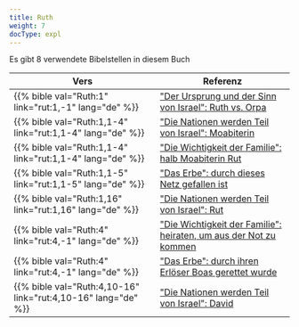 ```yaml
---
title: Ruth
weight: 7
docType: expl
---
```


Es gibt 8 verwendete Bibelstellen in diesem Buch

| Vers | Referenz |
|-------|-----------|
| {{% bible val="Ruth:1" link="rut:1,-1" lang="de" %}} | ["Der Ursprung und der Sinn von Israel": Ruth vs. Orpa](/expl/../appl/background/israel/who-is-israel#bfb6) |
| {{% bible val="Ruth:1,1-4" link="rut:1,1-4" lang="de" %}} | ["Die Nationen werden Teil von Israel": Moabiterin](/expl/../expl/background/israel/the-remnant-of-israel#1c50) |
| {{% bible val="Ruth:1,1-4" link="rut:1,1-4" lang="de" %}} | ["Die Wichtigkeit der Familie": halb Moabiterin Rut](/expl/../expl/background/israel/the-role-of-family-in-the-bible#7234) |
| {{% bible val="Ruth:1,1-5" link="rut:1,1-5" lang="de" %}} | ["Das Erbe": durch dieses Netz gefallen ist](/expl/../expl/background/israel/the-role-of-family-in-the-bible#50b0) |
| {{% bible val="Ruth:1,16" link="rut:1,16" lang="de" %}} | ["Die Nationen werden Teil von Israel": Rut](/expl/../expl/background/israel/the-remnant-of-israel#1c50) |
| {{% bible val="Ruth:4" link="rut:4,-1" lang="de" %}} | ["Die Wichtigkeit der Familie": heiraten, um aus der Not zu kommen](/expl/../expl/background/israel/the-role-of-family-in-the-bible#7234) |
| {{% bible val="Ruth:4" link="rut:4,-1" lang="de" %}} | ["Das Erbe": durch ihren Erlöser Boas gerettet wurde](/expl/../expl/background/israel/the-role-of-family-in-the-bible#50b0) |
| {{% bible val="Ruth:4,10-16" link="rut:4,10-16" lang="de" %}} | ["Die Nationen werden Teil von Israel": David](/expl/../expl/background/israel/the-remnant-of-israel#1c50) |
